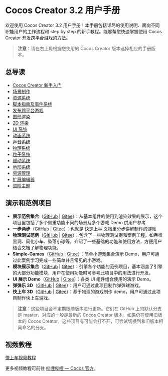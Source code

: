 # Cocos Creator 3.2 用户手册

欢迎使用 Cocos Creator 3.2 用户手册！本手册包括详尽的使用说明、面向不同职能用户的工作流程和 step by step 的新手教程。能够帮您快速掌握使用 Cocos Creator 开发跨平台游戏的方法。

> **注意**：请在右上角根据您使用的 Cocos Creator 版本选择相应的手册版本。

## 总导读

- [Cocos Creator 新手入门](getting-started/index.md)
- [场景制作](concepts/scene/index.md)
- [资源系统](asset/index.md)
- [脚本指南及事件系统](scripting/index.md)
- [发布跨平台游戏](editor/publish/index.md)
- [图形渲染](module-map/graphics.md)
- [2D 渲染](2d-object/2d-render/index.md)
- [UI 系统](2d-object/ui-system/index.md)
- [动画系统](animation/index.md)
- [声音系统](audio-system/overview.md)
- [物理系统](physics/index.md)
- [粒子系统](particle-system/index.md)
- [缓动系统](tween/index.md)
- [地形系统](editor/terrain/index.md)
- [资源管理](asset/asset-manager.md)
- [扩展编辑器](editor/extension/readme.md)
- [进阶主题](advanced-topics/index.md)

## 演示和范例项目

- **展示范例集合**（[GitHub](https://github.com/cocos-creator/example-3d) | [Gitee](https://gitee.com/mirrors_cocos-creator/example-3d)）：从基本组件的使用到渲染效果的展示，这个项目里包括了多个侧重功能不同的场景及多个游戏 Demo 供用户参考
- **一步两步**（[GitHub](https://github.com/cocos-creator/tutorial-mind-your-step-3d) | [Gitee](https://gitee.com/mirrors_cocos-creator/tutorial-mind-your-step-3d)）：也就是 [快速上手](getting-started/first-game/index.md) 文档里分步讲解制作的游戏
- **物理测试范例**（[GitHub](https://github.com/cocos-creator/example-3d/tree/v3.0/physics-3d) | [Gitee](https://gitee.com/mirrors_cocos-creator/example-3d/tree/v3.0/physics-3d)）：包含了一些物理测试例和案例工程，如吞噬黑洞、简化小车、坠落小球等，介绍了一些基础的功能和使用方法，方便用户结合文档了解物理功能。
- **Simple-Games**（[GitHub](https://github.com/cocos-creator/example-3d/tree/v3.0/simple-games) | [Gitee](https://gitee.com/mirrors_cocos-creator/example-3d/tree/v3.0/simple-games)）：简单小游戏集合演示 Demo，用户可通过此案例学习完成一些简单并且常见的小游戏。
- **模块展示集合**（[GitHub](https://github.com/cocos-creator/test-cases-3d) | [Gitee](https://gitee.com/mirrors_cocos-creator/test-cases-3d)）：引擎各个功能的范例项目，基本涵盖了引擎的大部分功能模块，用户在使用功能时可参考此项目中的用法进行开发。
- **UI 展示 Demo**（[GitHub](https://github.com/cocos-creator/demo-ui/) | [Gitee](https://gitee.com/mirrors_cocos-creator/demo-ui/)）：各类 UI 组件组合使用的演示 Demo。
- **弹弹乐 3D**（[GitHub](https://github.com/cocos-creator/demo-ball) | [Gitee](https://gitee.com/mirrors_cocos-creator/demo-ball)）：用户可通过此项目制作弹弹球游戏。
- **快上车 3D**（[GitHub](https://github.com/cocos-creator/tutorial-taxi-game) | [Gitee](https://gitee.com/mirrors_cocos-creator/tutorial-taxi-game)）：基于物理的游戏制作 demo，用户可通过此项目制作快上车游戏。

> **注意**：这些项目会不定期跟随版本进行更新。它们在 GitHub 上的默认分支是 master，对应的一般是最新的 Cocos Creator 版本。如果仍在使用旧版本的 Cocos Creator，这些项目有可能会打不开，可尝试切换到和旧版本相同命名的分支。

## 视频教程

[快上车视频教程](https://space.bilibili.com/491120849/channel/detail?cid=116585)

更多视频教程可前往 [哔哩哔哩 — Cocos 官方](https://space.bilibili.com/491120849/dynamic)。

